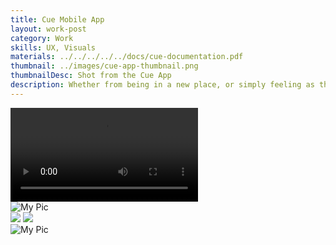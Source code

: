 ```yaml
---
title: Cue Mobile App
layout: work-post
category: Work
skills: UX, Visuals
materials: ../../../../../docs/cue-documentation.pdf
thumbnail: ../images/cue-app-thumbnail.png
thumbnailDesc: Shot from the Cue App
description: Whether from being in a new place, or simply feeling as though you’re not being social enough, there are times when all of us feel like we need to meet new people. That’s why I cofounded Cue, a new kind of social app that introduces you to people within 150 feet of your location that share your interests.
---
```

<div>
	<video class="cue-demo-video" autoplay loop>
		<source src="http://localhost:4000/images/demo.mp4" type="video/mp4">
		<source src="http://localhost:4000/images/demo.webm" type="video/webm">
		Sorry, your browser does not support HTML5 video in WebM or MP4 with H.264.
	</video>
</div>

<div><img class="project-image" alt="My Pic" src="http://localhost:4000/images/cue-mobile-comps.png"></div>

<div class="project-image-small-container">
	<img src="http://localhost:4000/images/cue-colors.png" class="project-image-half-left"></img>
	<img src="http://localhost:4000/images/cue-logo-treatment.png" class="project-image-half-right"></img>
</div>

<div><img class="project-image" alt="My Pic" src="http://localhost:4000/images/cue-logo-guide.png"></div>
